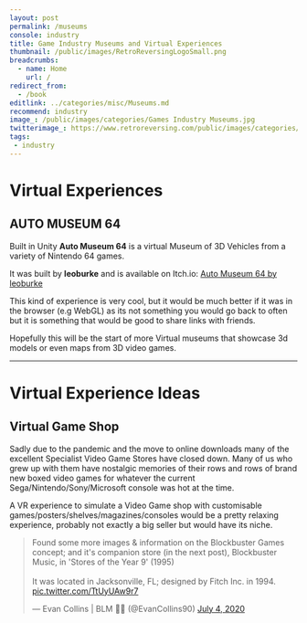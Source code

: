 ```yaml
---
layout: post
permalink: /museums
console: industry
title: Game Industry Museums and Virtual Experiences
thumbnail: /public/images/RetroReversingLogoSmall.png
breadcrumbs:
  - name: Home
    url: /
redirect_from:
  - /book
editlink: ../categories/misc/Museums.md
recommend: industry
image_: /public/images/categories/Games Industry Museums.jpg
twitterimage_: https://www.retroreversing.com/public/images/categories/Games Industry Museums.jpg
tags:
 - industry
---
```


# Virtual Experiences

## AUTO MUSEUM 64
Built in Unity **Auto Museum 64** is a virtual Museum of 3D Vehicles from a variety of Nintendo 64 games. 

It was built by **leoburke** and is available on Itch.io:
[Auto Museum 64 by leoburke](https://leoburke.itch.io/auto-museum-64)

This kind of experience is very cool, but it would be much better if it was in the browser (e.g WebGL) as its not something you would go back to often but it is something that would be good to share links with friends.

Hopefully this will be the start of more Virtual museums that showcase 3d models or even maps from 3D video games.

---
# Virtual Experience Ideas

## Virtual Game Shop
Sadly due to the pandemic and the move to online downloads many of the excellent Specialist Video Game Stores have closed down. Many of us who grew up with them have nostalgic memories of their rows and rows of brand new boxed video games for whatever the current Sega/Nintendo/Sony/Microsoft console was hot at the time.

A VR experience to simulate a Video Game shop with customisable games/posters/shelves/magazines/consoles would be a pretty relaxing experience, probably not exactly a big seller but would have its niche.

<blockquote class="twitter-tweet"><p lang="en" dir="ltr">Found some more images &amp; information on the Blockbuster Games concept; and it&#39;s companion store (in the next post), Blockbuster Music, in &#39;Stores of the Year 9&#39; (1995)<br><br>It was located in Jacksonville, FL; designed by Fitch Inc. in 1994. <a href="https://t.co/TtUyUAw9r7">pic.twitter.com/TtUyUAw9r7</a></p>&mdash; Evan Collins | BLM 🏳️‍🌈 (@EvanCollins90) <a href="https://twitter.com/EvanCollins90/status/1279262774145605632?ref_src=twsrc%5Etfw">July 4, 2020</a></blockquote>
